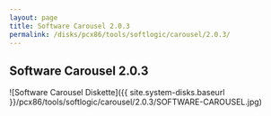 ```yaml
---
layout: page
title: Software Carousel 2.0.3
permalink: /disks/pcx86/tools/softlogic/carousel/2.0.3/
---
```


Software Carousel 2.0.3
-----------------------

![Software Carousel Diskette]({{ site.system-disks.baseurl }}/pcx86/tools/softlogic/carousel/2.0.3/SOFTWARE-CAROUSEL.jpg)
